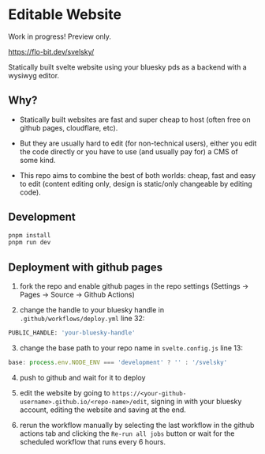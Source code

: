 # Editable Website

Work in progress! Preview only.

https://flo-bit.dev/svelsky/

Statically built svelte website using your bluesky pds as a backend with a wysiwyg editor.

## Why?

- Statically built websites are fast and super cheap to host (often free on github 
pages, cloudflare, etc).

- But they are usually hard to edit (for non-technical users), either you edit 
the code directly or you have to use (and usually pay for) a CMS of some kind.

- This repo aims to combine the best of both worlds: cheap, fast and easy to edit 
(content editing only, design is static/only changeable by editing code).

## Development

```bash
pnpm install
pnpm run dev
```

## Deployment with github pages

1. fork the repo and enable github pages in the repo settings (Settings -> Pages -> Source -> Github Actions)

2. change the handle to your bluesky handle in `.github/workflows/deploy.yml` line 32:

```bash
PUBLIC_HANDLE: 'your-bluesky-handle'
```

3. change the base path to your repo name in `svelte.config.js` line 13:

```ts
base: process.env.NODE_ENV === 'development' ? '' : '/svelsky'
```

4. push to github and wait for it to deploy

5. edit the website by going to `https://<your-github-username>.github.io/<repo-name>/edit`, 
signing in with your bluesky account, editing the website and saving at the end.

6. rerun the workflow manually by selecting the last workflow in the github actions tab and 
clicking the `Re-run all jobs` button or wait for the scheduled workflow that runs every 6 hours.
